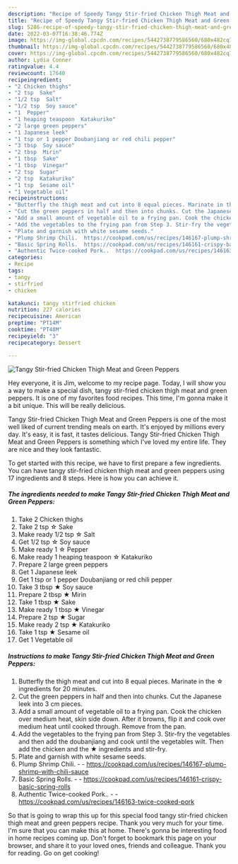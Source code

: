 ```yaml
---
description: "Recipe of Speedy Tangy Stir-fried Chicken Thigh Meat and Green Peppers"
title: "Recipe of Speedy Tangy Stir-fried Chicken Thigh Meat and Green Peppers"
slug: 5286-recipe-of-speedy-tangy-stir-fried-chicken-thigh-meat-and-green-peppers
date: 2022-03-07T16:38:46.774Z
image: https://img-global.cpcdn.com/recipes/5442738779586560/680x482cq70/tangy-stir-fried-chicken-thigh-meat-and-green-peppers-recipe-main-photo.jpg
thumbnail: https://img-global.cpcdn.com/recipes/5442738779586560/680x482cq70/tangy-stir-fried-chicken-thigh-meat-and-green-peppers-recipe-main-photo.jpg
cover: https://img-global.cpcdn.com/recipes/5442738779586560/680x482cq70/tangy-stir-fried-chicken-thigh-meat-and-green-peppers-recipe-main-photo.jpg
author: Lydia Conner
ratingvalue: 4.4
reviewcount: 17640
recipeingredient:
- "2 Chicken thighs"
- "2 tsp  Sake"
- "1/2 tsp  Salt"
- "1/2 tsp  Soy sauce"
- "1  Pepper"
- "1 heaping teaspoon  Katakuriko"
- "2 large green peppers"
- "1 Japanese leek"
- "1 tsp or 1 pepper Doubanjiang or red chili pepper"
- "3 tbsp  Soy sauce"
- "2 tbsp  Mirin"
- "1 tbsp  Sake"
- "1 tbsp  Vinegar"
- "2 tsp  Sugar"
- "2 tsp  Katakuriko"
- "1 tsp  Sesame oil"
- "1 Vegetable oil"
recipeinstructions:
- "Butterfly the thigh meat and cut into 8 equal pieces. Marinate in the ☆ ingredients for 20 minutes."
- "Cut the green peppers in half and then into chunks. Cut the Japanese leek into 3 cm pieces."
- "Add a small amount of vegetable oil to a frying pan. Cook the chicken over medium heat, skin side down. After it browns, flip it and cook over medium heat until cooked through. Remove from the pan."
- "Add the vegetables to the frying pan from Step 3. Stir-fry the vegetables and then add the doubanjiang and cook until the vegetables wilt. Then add the chicken and the ★ ingredients and stir-fry."
- "Plate and garnish with white sesame seeds."
- "Plump Shrimp Chili.  https://cookpad.com/us/recipes/146167-plump-shrimp-with-chili-sauce"
- "Basic Spring Rolls.  https://cookpad.com/us/recipes/146161-crispy-basic-spring-rolls"
- "Authentic Twice-cooked Pork..  https://cookpad.com/us/recipes/146163-twice-cooked-pork"
categories:
- Recipe
tags:
- tangy
- stirfried
- chicken

katakunci: tangy stirfried chicken 
nutrition: 227 calories
recipecuisine: American
preptime: "PT14M"
cooktime: "PT48M"
recipeyield: "3"
recipecategory: Dessert

---
```



![Tangy Stir-fried Chicken Thigh Meat and Green Peppers](https://img-global.cpcdn.com/recipes/5442738779586560/680x482cq70/tangy-stir-fried-chicken-thigh-meat-and-green-peppers-recipe-main-photo.jpg)

Hey everyone, it is Jim, welcome to my recipe page. Today, I will show you a way to make a special dish, tangy stir-fried chicken thigh meat and green peppers. It is one of my favorites food recipes. This time, I'm gonna make it a bit unique. This will be really delicious.

Tangy Stir-fried Chicken Thigh Meat and Green Peppers is one of the most well liked of current trending meals on earth. It's enjoyed by millions every day. It's easy, it is fast, it tastes delicious. Tangy Stir-fried Chicken Thigh Meat and Green Peppers is something which I've loved my entire life. They are nice and they look fantastic.




To get started with this recipe, we have to first prepare a few ingredients. You can have tangy stir-fried chicken thigh meat and green peppers using 17 ingredients and 8 steps. Here is how you can achieve it.

<!--inarticleads1-->

##### The ingredients needed to make Tangy Stir-fried Chicken Thigh Meat and Green Peppers:

1. Take 2 Chicken thighs
1. Take 2 tsp ☆ Sake
1. Make ready 1/2 tsp ☆ Salt
1. Get 1/2 tsp ☆ Soy sauce
1. Make ready 1 ☆ Pepper
1. Make ready 1 heaping teaspoon ☆ Katakuriko
1. Prepare 2 large green peppers
1. Get 1 Japanese leek
1. Get 1 tsp or 1 pepper Doubanjiang or red chili pepper
1. Take 3 tbsp ★ Soy sauce
1. Prepare 2 tbsp ★ Mirin
1. Take 1 tbsp ★ Sake
1. Make ready 1 tbsp ★ Vinegar
1. Prepare 2 tsp ★ Sugar
1. Make ready 2 tsp ★ Katakuriko
1. Take 1 tsp ★ Sesame oil
1. Get 1 Vegetable oil




<!--inarticleads2-->

##### Instructions to make Tangy Stir-fried Chicken Thigh Meat and Green Peppers:

1. Butterfly the thigh meat and cut into 8 equal pieces. Marinate in the ☆ ingredients for 20 minutes.
1. Cut the green peppers in half and then into chunks. Cut the Japanese leek into 3 cm pieces.
1. Add a small amount of vegetable oil to a frying pan. Cook the chicken over medium heat, skin side down. After it browns, flip it and cook over medium heat until cooked through. Remove from the pan.
1. Add the vegetables to the frying pan from Step 3. Stir-fry the vegetables and then add the doubanjiang and cook until the vegetables wilt. Then add the chicken and the ★ ingredients and stir-fry.
1. Plate and garnish with white sesame seeds.
1. Plump Shrimp Chili. -  - https://cookpad.com/us/recipes/146167-plump-shrimp-with-chili-sauce
1. Basic Spring Rolls. -  - https://cookpad.com/us/recipes/146161-crispy-basic-spring-rolls
1. Authentic Twice-cooked Pork.. -  - https://cookpad.com/us/recipes/146163-twice-cooked-pork




So that is going to wrap this up for this special food tangy stir-fried chicken thigh meat and green peppers recipe. Thank you very much for your time. I'm sure that you can make this at home. There's gonna be interesting food in home recipes coming up. Don't forget to bookmark this page on your browser, and share it to your loved ones, friends and colleague. Thank you for reading. Go on get cooking!
